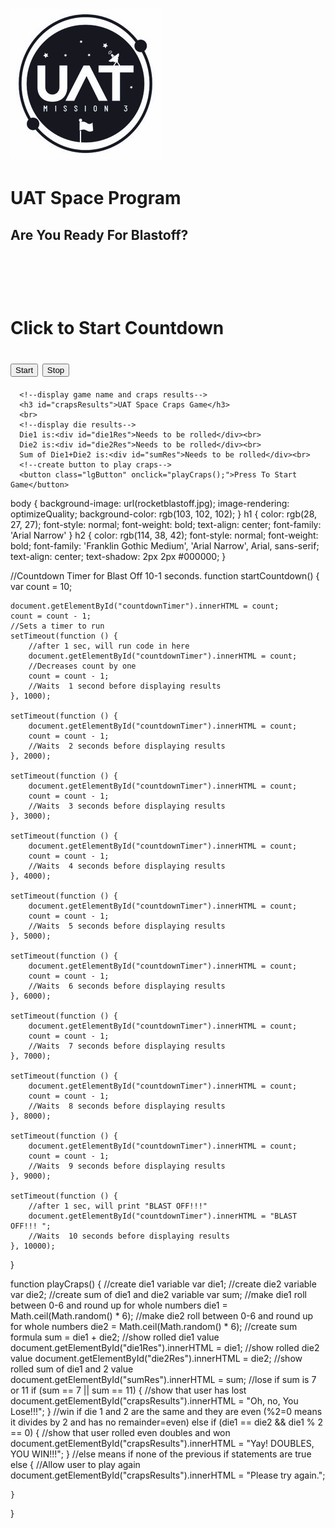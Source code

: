<!DOCTYPE html> 
<!--This is a webpage made to fulfil assignment for CS102, 
    The Building Blocks for your Space Base - Functions
Sanyerlis Camacaro     sancamac@uat.edu-->
<!-- UAT Space Casino 
    It is the year 2032 and UAT Space Program had a successful Blast OFF.
    The UAT astronauts have landed in their campsites in Planet, Mars. After a long day of 
    exploration and research, the UAT astronauts relax by playing the UAT Space Craps
    game, where anyone can be a winner as long as you keep trying. 
-->
<html lang="en">
<head>
    <meta charset="UTF-8">
    <meta name="viewport" content="width=device-width, initial-scale=1.0">
    <meta http-equiv="X-UA-Compatible" content="ie=edge">
    <title>UAT Space Program </title>
    <link rel="stylesheet" href="style.css">
</head>

  <h1><img src="UATspaceLogo-1.jpg"></h1> 
   <h1> 
       UAT Space Program
         </h1> 
                
 <h2><script>
    //Testing line
    document.write("Mission Control");

</script></h2>
<!--Second Testing line-->
<h2><p>Are You Ready For Blastoff?</p><br></h2>
<!--br creates a break in the lines to be represented on the website-->
<br>
<h1><p id="countdownTimer">Click to Start Countdown</p>
    <!--button inserts a clickable button to start blast off-->
    <button onclick="startCountdown();">Start</button>
    <button>Stop</button></h1>

   
      <!--display game name and craps results-->
      <h3 id="crapsResults">UAT Space Craps Game</h3>
      <br>
      <!--display die results-->
      Die1 is:<div id="die1Res">Needs to be rolled</div><br>
      Die2 is:<div id="die2Res">Needs to be rolled</div><br>
      Sum of Die1+Die2 is:<div id="sumRes">Needs to be rolled</div><br>
      <!--create button to play craps-->
      <button class="lgButton" onclick="playCraps();">Press To Start Game</button>

<!--linking javascript file-->
<script src="Building Blocks.js"></script>

</body>
</html>

body 
{
    background-image: url(rocketblastoff.jpg);
    image-rendering: optimizeQuality;
    background-color: rgb(103, 102, 102);
}
h1 {
    color: rgb(28, 27, 27);
    font-style: normal;
    font-weight: bold;
    text-align: center;
    font-family:  'Arial Narrow'
  }
  h2 { color: rgb(114, 38, 42);
    font-style: normal;
    font-weight: bold;
    font-family: 'Franklin Gothic Medium', 'Arial Narrow', Arial, sans-serif;
    text-align: center;
    text-shadow: 2px 2px #000000;
  }
  
  //Countdown Timer for Blast Off 10-1 seconds. 
function startCountdown() {
    var count = 10;

    document.getElementById("countdownTimer").innerHTML = count;
    count = count - 1;
    //Sets a timer to run 
    setTimeout(function () {
        //after 1 sec, will run code in here
        document.getElementById("countdownTimer").innerHTML = count;
        //Decreases count by one
        count = count - 1;
        //Waits  1 second before displaying results
    }, 1000);

    setTimeout(function () {
        document.getElementById("countdownTimer").innerHTML = count;
        count = count - 1;
        //Waits  2 seconds before displaying results
    }, 2000);

    setTimeout(function () {
        document.getElementById("countdownTimer").innerHTML = count;
        count = count - 1;
        //Waits  3 seconds before displaying results
    }, 3000);

    setTimeout(function () {
        document.getElementById("countdownTimer").innerHTML = count;
        count = count - 1;
        //Waits  4 seconds before displaying results
    }, 4000);

    setTimeout(function () {
        document.getElementById("countdownTimer").innerHTML = count;
        count = count - 1;
        //Waits  5 seconds before displaying results
    }, 5000);

    setTimeout(function () {
        document.getElementById("countdownTimer").innerHTML = count;
        count = count - 1;
        //Waits  6 seconds before displaying results
    }, 6000);

    setTimeout(function () {
        document.getElementById("countdownTimer").innerHTML = count;
        count = count - 1;
        //Waits  7 seconds before displaying results
    }, 7000);

    setTimeout(function () {
        document.getElementById("countdownTimer").innerHTML = count;
        count = count - 1;
        //Waits  8 seconds before displaying results
    }, 8000);

    setTimeout(function () {
        document.getElementById("countdownTimer").innerHTML = count;
        count = count - 1;
        //Waits  9 seconds before displaying results
    }, 9000);

    setTimeout(function () {
        //after 1 sec, will print "BLAST OFF!!!"
        document.getElementById("countdownTimer").innerHTML = "BLAST OFF!!! ";
        //Waits  10 seconds before displaying results
    }, 10000);
}

function playCraps() {
    //create die1 variable
    var die1;
    //create die2 variable
    var die2;
    //create sum of die1 and die2 variable
    var sum;
    //make die1 roll between 0-6 and round up for whole numbers
    die1 = Math.ceil(Math.random() * 6);
    //make die2 roll between 0-6 and round up for whole numbers
    die2 = Math.ceil(Math.random() * 6);
    //create sum formula
    sum = die1 + die2;
    //show rolled die1 value
    document.getElementById("die1Res").innerHTML = die1;
    //show rolled die2 value
    document.getElementById("die2Res").innerHTML = die2;
    //show rolled sum of die1 and 2 value
    document.getElementById("sumRes").innerHTML = sum;
    //lose if sum is 7 or 11
    if (sum == 7 || sum == 11) {
        //show that user has lost
        document.getElementById("crapsResults").innerHTML = "Oh, no, You Lose!!!";
    }
    //win if die 1 and 2 are the same and they are even (%2=0 means it divides by 2 and has no remainder=even)
    else if (die1 == die2 && die1 % 2 == 0) {
        //show that user rolled even doubles and won
        document.getElementById("crapsResults").innerHTML = "Yay! DOUBLES, YOU WIN!!!";
    }
    //else means if none of the previous if statements are true
    else {
        //Allow user to play again
        document.getElementById("crapsResults").innerHTML = "Please try again.";

    }


}
